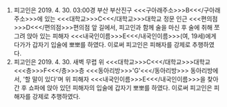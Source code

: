 1. 피고인은 2019. 4. 30. 03:00경 부산 부산진구 <<<구아래주소>>>B<<</구아래주소>>>에 있는 <<<대학교>>>C<<</대학교>>>대학교 정문 인근 <<<편의점>>>D<<</편의점>>>편의점 앞 길에서, 피고인과 함께 술을 마신 후 술에 취해 쪼그려 앉아 있는 피해자 <<<내국인이름>>>E<<</내국인이름>>>(여, 19세)에게 다가가 갑자기 입술에 뽀뽀를 하였다.
이로써 피고인은 피해자를 강제로 추행하였다.
2. 피고인은 2019. 4. 30. 새벽 무렵 위 <<<대학교>>>C<<</대학교>>>대학교 <<<층>>>F<<</층>>>층 <<<동아리방>>>'G'<<</동아리방>>> 동아리방에서, '할 말이 있다'며 위 피해자 <<<내국인이름>>>E<<</내국인이름>>>을 찾아간 후 쇼파에 앉아 있던 피해자의 입술에 갑자기 뽀뽀를 하였다.
이로써 피고인은 피해자를 강제로 추행하였다.